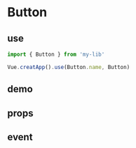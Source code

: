 # Button

## use

```javascript
import { Button } from 'my-lib'

Vue.creatApp().use(Button.name, Button)
```

## demo

<demo-wrapper
  src="src/packages/button/demo"
  :demos="demos"
/>

<script setup>
const demos = import.meta.globEager('../../../src/packages/button/demo/demo*.vue')
</script>

## props

## event
